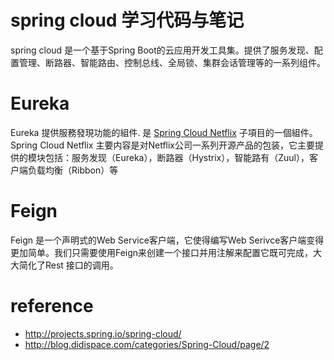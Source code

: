 # spring cloud 学习代码与笔记
spring cloud 是一个基于Spring Boot的云应用开发工具集。提供了服务发现、配置管理、断路器、智能路由、控制总线、全局锁、集群会话管理等的一系列组件。


# Eureka 
Eureka 提供服務發現功能的組件. 是 [Spring Cloud Netflix](https://cloud.spring.io/spring-cloud-netflix/) 子項目的一個組件。
Spring Cloud Netflix 主要内容是对Netflix公司一系列开源产品的包装，它主要提供的模块包括：服务发现（Eureka），断路器（Hystrix），智能路有（Zuul），客户端负载均衡（Ribbon）等

# Feign
Feign 是一个声明式的Web Service客户端，它使得编写Web Serivce客户端变得更加简单。我们只需要使用Feign来创建一个接口并用注解来配置它既可完成，大大简化了Rest 接口的调用。

# reference

* http://projects.spring.io/spring-cloud/
* http://blog.didispace.com/categories/Spring-Cloud/page/2